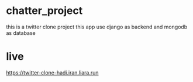 # chatter_project
this is a twitter clone project
this app use django as backend and mongodb as database

# live
https://twitter-clone-hadi.iran.liara.run
